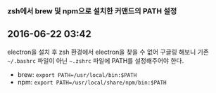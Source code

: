 ### zsh에서 brew 및 npm으로 설치한 커맨드의 PATH 설정
  
2016-06-22 03:42  
---
electron을 설치 후 zsh 환경에서 electron을 찾을 수 없어 구글링 해보니
기존 `~/.bashrc` 파일이 아닌 `~.zshrc` 파일에 PATH를 설정해주어야 한다.
- brew: `export PATH=/usr/local/bin:$PATH`
- npm: `export PATH=/usr/local/share/npm/bin:$PATH`
